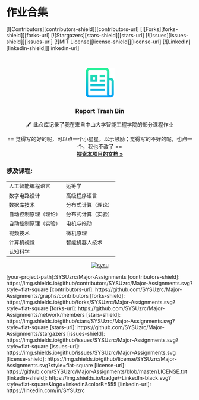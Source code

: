 # 作业合集
[![Contributors][contributors-shield]][contributors-url]
[![Forks][forks-shield]][forks-url]
[![Stargazers][stars-shield]][stars-url]
[![Issues][issues-shield]][issues-url]
[![MIT License][license-shield]][license-url]
[![LinkedIn][linkedin-shield]][linkedin-url]


<!-- PROJECT LOGO -->
<br />

<p align="center">
  <a href="https://github.com/SYSUzrc/Major-Assignments/">
    <img src="images/logo.png" alt="Logo" width="80" height="80">
  </a>

  <h3 align="center">Report Trash Bin</h3>
  <p align="center">
    🖋 此仓库记录了我在来自中山大学智能工程学院的部分课程作业
  <p align="center">
    == 觉得写的好的呢，可以点一个小星星，以示鼓励；觉得写的不好的呢，也点一个，我也不改了 ==
    <br />
    <a href="https://github.com/SYSUzrc/Major-Assignments"><strong>探索本项目的文档 »</strong></a>

  </p>
</p>

###  涉及课程:
|  |   |
|-------------------------------------------|-------------------------------------------|
| 人工智能编程语言          | 运筹学           |
| 数字电路设计              | 高级程序语言       |
| 数据库技术                | 分布式计算（理论）  |
| 自动控制原理（理论）       | 分布式计算（实验）  |
| 自动控制原理（实验）       | 电机与拖动         |
| 视频技术                  |  微机原理        |
| 计算机视觉                | 智能机器人技术    |
| 认知科学                  |                   |

<p align="center">
  <a href="https://github.com/SYSUzrc/Major-Assignments/">
    <img src="images/sysu.png" alt="sysu" width="80" height="80">
  </a>
</p>
<!-- links -->
[your-project-path]:SYSUzrc/Major-Assignments
[contributors-shield]: https://img.shields.io/github/contributors/SYSUzrc/Major-Assignments.svg?style=flat-square
[contributors-url]: https://github.com/SYSUzrc/Major-Assignments/graphs/contributors
[forks-shield]: https://img.shields.io/github/forks/SYSUzrc/Major-Assignments.svg?style=flat-square
[forks-url]: https://github.com/SYSUzrc/Major-Assignments/network/members
[stars-shield]: https://img.shields.io/github/stars/SYSUzrc/Major-Assignments.svg?style=flat-square
[stars-url]: https://github.com/SYSUzrc/Major-Assignments/stargazers
[issues-shield]: https://img.shields.io/github/issues/SYSUzrc/Major-Assignments.svg?style=flat-square
[issues-url]: https://img.shields.io/github/issues/SYSUzrc/Major-Assignments.svg
[license-shield]: https://img.shields.io/github/license/SYSUzrc/Major-Assignments.svg?style=flat-square
[license-url]: https://github.com/SYSUzrc/Major-Assignments/blob/master/LICENSE.txt
[linkedin-shield]: https://img.shields.io/badge/-LinkedIn-black.svg?style=flat-square&logo=linkedin&colorB=555
[linkedin-url]: https://linkedin.com/in/SYSUzrc

